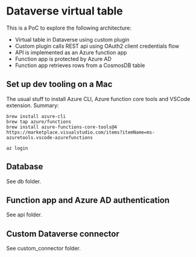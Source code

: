 # Dataverse virtual table

This is a PoC to explore the following architecture:
* Virtual table in Dataverse using custom plugin
* Custom plugin calls REST api using OAuth2 client credentials flow
* API is implemented as an Azure function app
* Function app is protected by Azure AD
* Function app retrieves rows from a CosmosDB table

## Set up dev tooling on a Mac

The usual stuff to install Azure CLI, Azure function core tools and VSCode extension. Summary:

    brew install azure-cli
    brew tap azure/functions
    brew install azure-functions-core-tools@4
    https://marketplace.visualstudio.com/items?itemName=ms-azuretools.vscode-azurefunctions

    az login

## Database

See db folder.

## Function app and Azure AD authentication

See api folder.

## Custom Dataverse connector

See custom_connector folder.